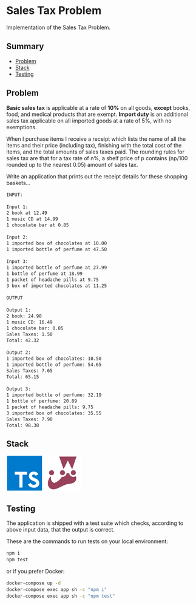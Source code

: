 # Sales Tax Problem

Implementation of the Sales Tax Problem.

## Summary
- [Problem](#problem)
- [Stack](#stack)
- [Testing](#testing)

## Problem

**Basic sales tax** is applicable at a rate of **10%** on all goods, **except** books, food, and medical products that are exempt. **Import duty** is an additional sales tax applicable on all imported goods at a rate of 5%, with no exemptions.

When I purchase items I receive a receipt which lists the name of all the items and their price (including tax), finishing with the total cost of the items, and the total amounts of sales taxes paid. The rounding rules for sales tax are that for a tax rate of n%, a shelf price of p contains (np/100 rounded up to the nearest 0.05) amount of sales tax.

Write an application that prints out the receipt details for these shopping baskets...

```
INPUT:

Input 1:
2 book at 12.49
1 music CD at 14.99
1 chocolate bar at 0.85

Input 2:
1 imported box of chocolates at 10.00
1 imported bottle of perfume at 47.50

Input 3:
1 imported bottle of perfume at 27.99
1 bottle of perfume at 18.99
1 packet of headache pills at 9.75
3 box of imported chocolates at 11.25

OUTPUT

Output 1:
2 book: 24.98
1 music CD: 16.49
1 chocolate bar: 0.85
Sales Taxes: 1.50
Total: 42.32

Output 2:
1 imported box of chocolates: 10.50
1 imported bottle of perfume: 54.65
Sales Taxes: 7.65
Total: 65.15

Output 3:
1 imported bottle of perfume: 32.19
1 bottle of perfume: 20.89
1 packet of headache pills: 9.75
3 imported box of chocolates: 35.55
Sales Taxes: 7.90
Total: 98.38
```

## Stack

![Typescript](https://raw.githubusercontent.com/lgcolella/sales-tax-problem/master/repository/typescript.png "Typescript")
![Jest](https://raw.githubusercontent.com/lgcolella/sales-tax-problem/master/repository/jest.png "Jest")

## Testing

The application is shipped with a test suite which checks, according to above input data, that the output is correct.

These are the commands to run tests on your local environment:

```sh
npm i
npm test
```

or if you prefer Docker:

```sh
docker-compose up -d
docker-compose exec app sh -c "npm i"
docker-compose exec app sh -c "npm test"
```
